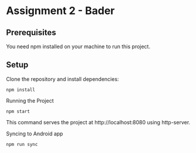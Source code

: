 # Assignment 2 - Bader

## Prerequisites
You need npm installed on your machine to run this project.

## Setup
Clone the repository and install dependencies:


```
npm install
```

Running the Project
```
npm start
```
This command serves the project at http://localhost:8080 using http-server.

Syncing to Android app


```
npm run sync
```
